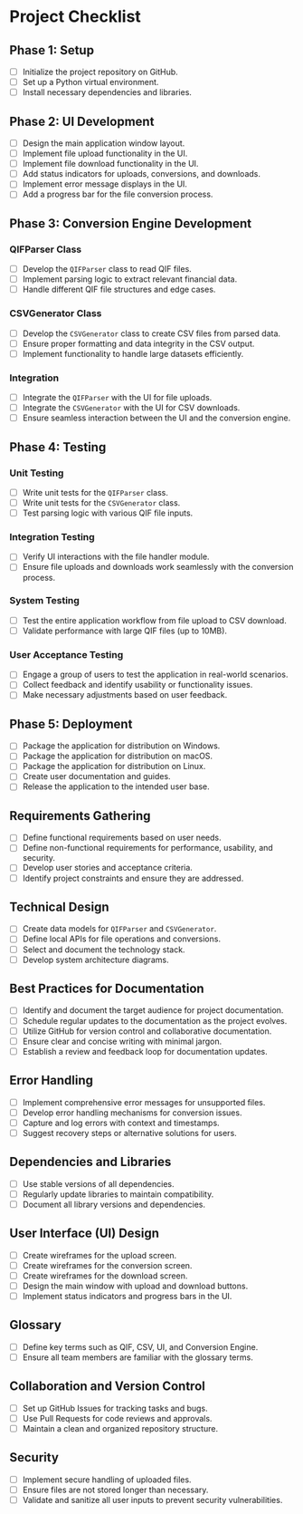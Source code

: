 # Project Checklist

## Phase 1: Setup
- [ ] Initialize the project repository on GitHub.
- [ ] Set up a Python virtual environment.
- [ ] Install necessary dependencies and libraries.

## Phase 2: UI Development
- [ ] Design the main application window layout.
- [ ] Implement file upload functionality in the UI.
- [ ] Implement file download functionality in the UI.
- [ ] Add status indicators for uploads, conversions, and downloads.
- [ ] Implement error message displays in the UI.
- [ ] Add a progress bar for the file conversion process.

## Phase 3: Conversion Engine Development
### QIFParser Class
- [ ] Develop the `QIFParser` class to read QIF files.
- [ ] Implement parsing logic to extract relevant financial data.
- [ ] Handle different QIF file structures and edge cases.

### CSVGenerator Class
- [ ] Develop the `CSVGenerator` class to create CSV files from parsed data.
- [ ] Ensure proper formatting and data integrity in the CSV output.
- [ ] Implement functionality to handle large datasets efficiently.

### Integration
- [ ] Integrate the `QIFParser` with the UI for file uploads.
- [ ] Integrate the `CSVGenerator` with the UI for CSV downloads.
- [ ] Ensure seamless interaction between the UI and the conversion engine.

## Phase 4: Testing
### Unit Testing
- [ ] Write unit tests for the `QIFParser` class.
- [ ] Write unit tests for the `CSVGenerator` class.
- [ ] Test parsing logic with various QIF file inputs.

### Integration Testing
- [ ] Verify UI interactions with the file handler module.
- [ ] Ensure file uploads and downloads work seamlessly with the conversion process.

### System Testing
- [ ] Test the entire application workflow from file upload to CSV download.
- [ ] Validate performance with large QIF files (up to 10MB).

### User Acceptance Testing
- [ ] Engage a group of users to test the application in real-world scenarios.
- [ ] Collect feedback and identify usability or functionality issues.
- [ ] Make necessary adjustments based on user feedback.

## Phase 5: Deployment
- [ ] Package the application for distribution on Windows.
- [ ] Package the application for distribution on macOS.
- [ ] Package the application for distribution on Linux.
- [ ] Create user documentation and guides.
- [ ] Release the application to the intended user base.

## Requirements Gathering
- [ ] Define functional requirements based on user needs.
- [ ] Define non-functional requirements for performance, usability, and security.
- [ ] Develop user stories and acceptance criteria.
- [ ] Identify project constraints and ensure they are addressed.

## Technical Design
- [ ] Create data models for `QIFParser` and `CSVGenerator`.
- [ ] Define local APIs for file operations and conversions.
- [ ] Select and document the technology stack.
- [ ] Develop system architecture diagrams.

## Best Practices for Documentation
- [ ] Identify and document the target audience for project documentation.
- [ ] Schedule regular updates to the documentation as the project evolves.
- [ ] Utilize GitHub for version control and collaborative documentation.
- [ ] Ensure clear and concise writing with minimal jargon.
- [ ] Establish a review and feedback loop for documentation updates.

## Error Handling
- [ ] Implement comprehensive error messages for unsupported files.
- [ ] Develop error handling mechanisms for conversion issues.
- [ ] Capture and log errors with context and timestamps.
- [ ] Suggest recovery steps or alternative solutions for users.

## Dependencies and Libraries
- [ ] Use stable versions of all dependencies.
- [ ] Regularly update libraries to maintain compatibility.
- [ ] Document all library versions and dependencies.

## User Interface (UI) Design
- [ ] Create wireframes for the upload screen.
- [ ] Create wireframes for the conversion screen.
- [ ] Create wireframes for the download screen.
- [ ] Design the main window with upload and download buttons.
- [ ] Implement status indicators and progress bars in the UI.

## Glossary
- [ ] Define key terms such as QIF, CSV, UI, and Conversion Engine.
- [ ] Ensure all team members are familiar with the glossary terms.

## Collaboration and Version Control
- [ ] Set up GitHub Issues for tracking tasks and bugs.
- [ ] Use Pull Requests for code reviews and approvals.
- [ ] Maintain a clean and organized repository structure.

## Security
- [ ] Implement secure handling of uploaded files.
- [ ] Ensure files are not stored longer than necessary.
- [ ] Validate and sanitize all user inputs to prevent security vulnerabilities. 